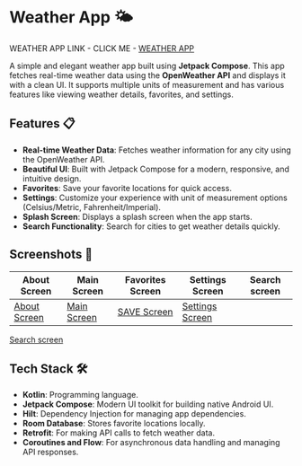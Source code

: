 # Weather App 🌤️ 
WEATHER APP LINK -
CLICK ME -  [WEATHER APP ](https://github.com/MJ441/Weather-App/tree/master)

A simple and elegant weather app built using **Jetpack Compose**. This app fetches real-time weather data using the **OpenWeather API** and displays it with a clean UI. It supports multiple units of measurement and has various features like viewing weather details, favorites, and settings.

## Features 📋

- **Real-time Weather Data**: Fetches weather information for any city using the OpenWeather API.
- **Beautiful UI**: Built with Jetpack Compose for a modern, responsive, and intuitive design.
- **Favorites**: Save your favorite locations for quick access.
- **Settings**: Customize your experience with unit of measurement options (Celsius/Metric, Fahrenheit/Imperial).
- **Splash Screen**: Displays a splash screen when the app starts.
- **Search Functionality**: Search for cities to get weather details quickly.

## Screenshots 📸

| About Screen | Main Screen | Favorites Screen | Settings Screen | Search screen   |
|---------------|-------------|-----------------|-----------------|-----------------|
| [About Screen](https://github.com/MJ441/Joson/blob/main/About%20screen.png) | [Main Screen](https://github.com/MJ441/Joson/blob/main/Main%20screen.png ) | [ SAVE Screen]( https://github.com/MJ441/Joson/blob/main/save%20in%20dao.png) | [Settings Screen]( https://github.com/MJ441/Joson/blob/main/save.png) |
[Search screen](https://github.com/MJ441/Joson/blob/main/search.png)
## Tech Stack 🛠️

- **Kotlin**: Programming language.
- **Jetpack Compose**: Modern UI toolkit for building native Android UI.
- **Hilt**: Dependency Injection for managing app dependencies.
- **Room Database**: Stores favorite locations locally.
- **Retrofit**: For making API calls to fetch weather data.
- **Coroutines and Flow**: For asynchronous data handling and managing API responses.
